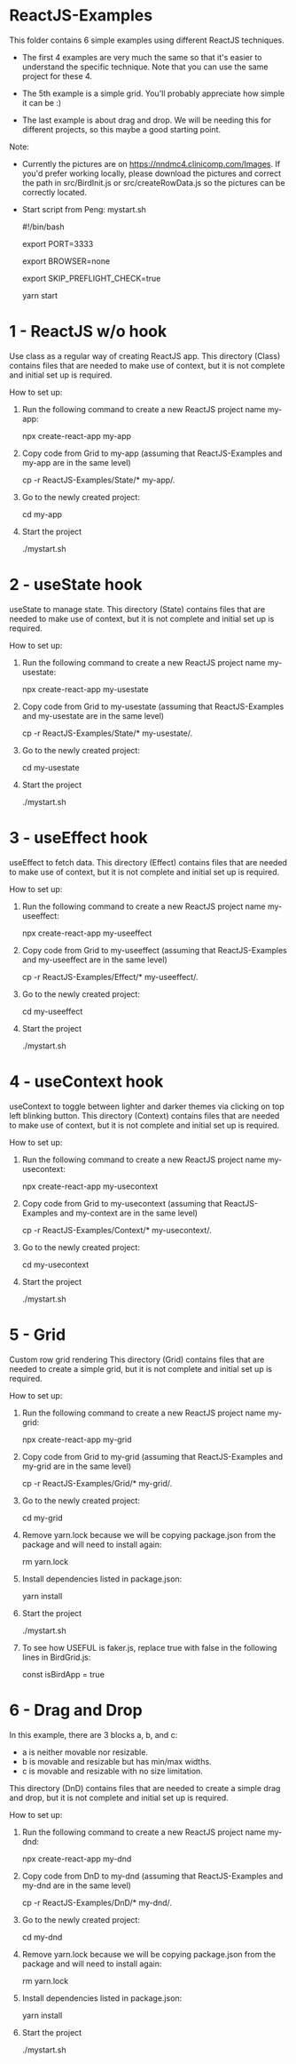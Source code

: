 # ReactJS-Examples

This folder contains 6 simple examples using different ReactJS techniques.

- The first 4 examples are very much the same so that it's easier to understand the specific technique. Note that you can use the same project for these 4.

- The 5th example is a simple grid. You'll probably appreciate how simple it can be :)

- The last example is about drag and drop. We will be needing this for different projects, so this maybe a good starting point.

Note: 
- Currently the pictures are on https://nndmc4.clinicomp.com/Images. If you'd prefer working locally, please download the pictures and correct the path in src/BirdInit.js or src/createRowData.js so the pictures can be correctly located.

- Start script from Peng: mystart.sh
   
   #!/bin/bash

   export PORT=3333
   
   export BROWSER=none
   
   export SKIP_PREFLIGHT_CHECK=true

   yarn start
   

# 1 - ReactJS w/o hook
Use class as a regular way of creating ReactJS app.
This directory (Class) contains files that are needed to make use of context, but it is not complete and initial set up is required.

How to set up:
1) Run the following command to create a new ReactJS project name my-app:

   npx create-react-app my-app

2) Copy code from Grid to my-app (assuming that ReactJS-Examples and my-app are in the same level)

   cp -r ReactJS-Examples/State/* my-app/.
   
3) Go to the newly created project:

   cd my-app

4) Start the project

   ./mystart.sh
   

# 2 - useState hook
useState to manage state.
This directory (State) contains files that are needed to make use of context, but it is not complete and initial set up is required.

How to set up:
1) Run the following command to create a new ReactJS project name my-usestate:

   npx create-react-app my-usestate

2) Copy code from Grid to my-usestate (assuming that ReactJS-Examples and my-usestate are in the same level)

   cp -r ReactJS-Examples/State/* my-usestate/.
   
3) Go to the newly created project:

   cd my-usestate

4) Start the project

   ./mystart.sh
   
   
# 3 - useEffect hook
useEffect to fetch data.
This directory (Effect) contains files that are needed to make use of context, but it is not complete and initial set up is required.

How to set up:
1) Run the following command to create a new ReactJS project name my-useeffect:

   npx create-react-app my-useeffect

2) Copy code from Grid to my-useeffect (assuming that ReactJS-Examples and my-useeffect are in the same level)

   cp -r ReactJS-Examples/Effect/* my-useeffect/.
   
3) Go to the newly created project:

   cd my-useeffect

4) Start the project

   ./mystart.sh

# 4 - useContext hook
useContext to toggle between lighter and darker themes via clicking on top left blinking button. 
This directory (Context) contains files that are needed to make use of context, but it is not complete and initial set up is required.

How to set up:
1) Run the following command to create a new ReactJS project name my-usecontext:

   npx create-react-app my-usecontext

2) Copy code from Grid to my-usecontext (assuming that ReactJS-Examples and my-context are in the same level)

   cp -r ReactJS-Examples/Context/* my-usecontext/.
   
3) Go to the newly created project:

   cd my-usecontext

4) Start the project

   ./mystart.sh
   
   
# 5 - Grid
Custom row grid rendering
This directory (Grid) contains files that are needed to create a simple grid, but it is not complete and initial set up is required.

How to set up:
1) Run the following command to create a new ReactJS project name my-grid:

   npx create-react-app my-grid

2) Copy code from Grid to my-grid (assuming that ReactJS-Examples and my-grid are in the same level)

   cp -r ReactJS-Examples/Grid/* my-grid/.
   
3) Go to the newly created project:

   cd my-grid

4) Remove yarn.lock because we will be copying package.json from the package and will need to install again:

   rm yarn.lock
   
5) Install dependencies listed in package.json:

   yarn install
   
6) Start the project

   ./mystart.sh
   
7) To see how USEFUL is faker.js, replace true with false in the following lines in BirdGrid.js:

   const isBirdApp = true

   
# 6 - Drag and Drop
In this example, there are 3 blocks a, b, and c:
- a is neither movable nor resizable. 
- b is movable and resizable but has min/max widths. 
- c is movable and resizable with no size limitation.

This directory (DnD) contains files that are needed to create a simple drag and drop, but it is not complete and initial set up is required.

How to set up:
1) Run the following command to create a new ReactJS project name my-dnd:

   npx create-react-app my-dnd

2) Copy code from DnD to my-dnd (assuming that ReactJS-Examples and my-dnd are in the same level)

   cp -r ReactJS-Examples/DnD/* my-dnd/.
   
3) Go to the newly created project:

   cd my-dnd
   
4) Remove yarn.lock because we will be copying package.json from the package and will need to install again:

   rm yarn.lock
   
5) Install dependencies listed in package.json:

   yarn install
   
6) Start the project

   ./mystart.sh
